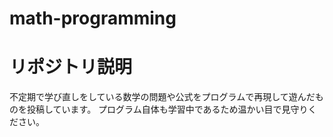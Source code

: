 # math-programming
# リポジトリ説明
不定期で学び直しをしている数学の問題や公式をプログラムで再現して遊んだものを投稿しています。
プログラム自体も学習中であるため温かい目で見守りください。
